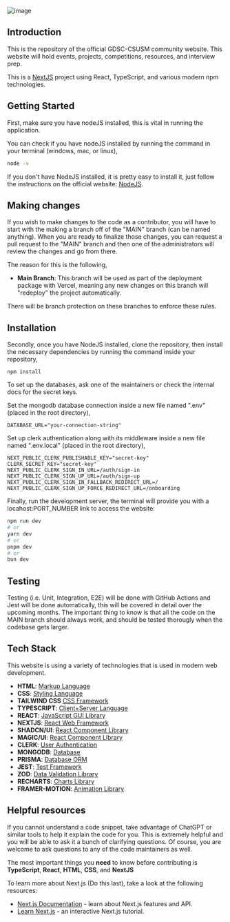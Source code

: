 ![image](https://github.com/user-attachments/assets/adccffa4-4590-47ba-a684-10d8a8590110)

## Introduction

This is the repository of the official GDSC-CSUSM community website. This website will hold events, projects, competitions, resources, and interview prep.

This is a [NextJS](https://nextjs.org/) project using React, TypeScript, and various modern npm technologies. 

## Getting Started

First, make sure you have nodeJS installed, this is vital in running the application.

You can check if you have nodeJS installed by running the command in your terminal (windows, mac, or linux),

```bash
node -v
```

If you don't have NodeJS installed, it is pretty easy to install it, just follow the instructions on the official website: [NodeJS](https://nodejs.org/en/learn/getting-started/how-to-install-nodejs).

## Making changes

If you wish to make changes to the code as a contributor, you will have to start with the making a branch off of the "MAIN" branch (can be named anything). When you are ready to finalize those changes, you can request a pull request to the "MAIN" branch and then one of the administrators will review the changes and go from there.

The reason for this is the following,

- **Main Branch**: This branch will be used as part of the deployment package with Vercel, meaning any new changes on this branch will "redeploy" the project automatically.

There will be branch protection on these branches to enforce these rules.

## Installation

Secondly, once you have NodeJS installed, clone the repository, then install the necessary dependencies by running the command inside your repository,

```
npm install
```

To set up the databases, ask one of the maintainers or check the internal docs for the secret keys.

Set the mongodb database connection inside a new file named ".env" (placed in the root directory),
```
DATABASE_URL="your-connection-string"
```

Set up clerk authentication along with its middleware inside a new file named ".env.local" (placed in the root directory),
```
NEXT_PUBLIC_CLERK_PUBLISHABLE_KEY="secret-key"
CLERK_SECRET_KEY="secret-key"
NEXT_PUBLIC_CLERK_SIGN_IN_URL=/auth/sign-in
NEXT_PUBLIC_CLERK_SIGN_UP_URL=/auth/sign-up
NEXT_PUBLIC_CLERK_SIGN_IN_FALLBACK_REDIRECT_URL=/
NEXT_PUBLIC_CLERK_SIGN_UP_FORCE_REDIRECT_URL=/onboarding
```

Finally, run the development server, the terminal will provide you with a locahost:PORT_NUMBER link to access the website:

```bash
npm run dev
# or
yarn dev
# or
pnpm dev
# or
bun dev
```

## Testing

Testing (i.e. Unit, Integration, E2E) will be done with GitHub Actions and Jest will be done automatically, this will be covered in detail over the upcoming months. The important thing to know is that all the code on the MAIN branch should always work, and should be tested thorougly when the codebase gets larger.

## Tech Stack

This website is using a variety of technologies that is used in modern web development.

- **HTML**: [Markup Language](https://www.w3schools.com/html/)
- **CSS**: [Styling Language](https://www.w3schools.com/css/)
- **TAILWIND CSS** [CSS Framework](https://tailwindcss.com/)
- **TYPESCRIPT**: [Client+Server Language](https://www.typescriptlang.org/)
- **REACT**: [JavaScript GUI Library](https://react.dev/)
- **NEXTJS**: [React Web Framework](https://nextjs.org/)
- **SHADCN/UI**: [React Component Library](https://ui.shadcn.com/)
- **MAGIC/UI**: [React Component Library](https://magicui.design/)
- **CLERK**: [User Authentication](https://clerk.com/)
- **MONGODB**: [Database](https://www.mongodb.com/)
- **PRISMA**: [Database ORM](https://www.prisma.io/)
- **JEST**: [Test Framework](https://jestjs.io/)
- **ZOD**: [Data Validation Library](https://zod.dev/)
- **RECHARTS**: [Charts Library](https://recharts.org/)
- **FRAMER-MOTION**: [Animation Library](https://www.framer.com/motion/)

## Helpful resources

If you cannot understand a code snippet, take advantage of ChatGPT or similar tools to help it explain the code for you. This is extremely helpful and you will be able to ask it a bunch of clarifying questions. Of course, you are welcome to ask questions to any of the code maintainers as well.

The most important things you **need** to know before contributing is **TypeScript**, **React**, **HTML**, **CSS**, and **NextJS**

To learn more about Next.js (Do this last), take a look at the following resources:
- [Next.js Documentation](https://nextjs.org/docs) - learn about Next.js features and API.
- [Learn Next.js](https://nextjs.org/learn) - an interactive Next.js tutorial.
